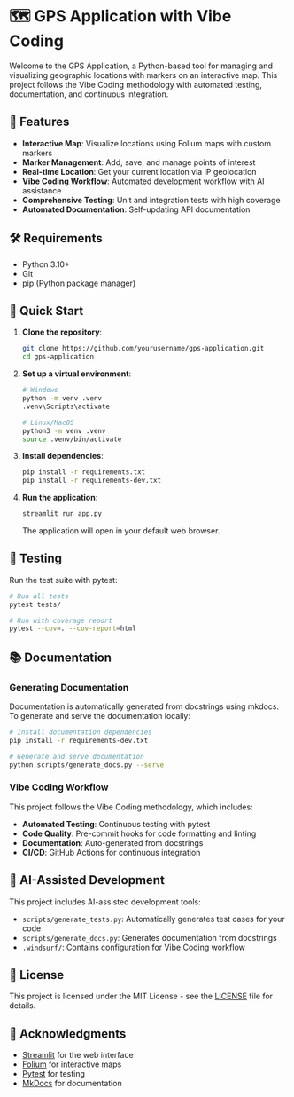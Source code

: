 
# 🗺️ GPS Application with Vibe Coding

Welcome to the GPS Application, a Python-based tool for managing and visualizing geographic locations with markers on an interactive map. This project follows the Vibe Coding methodology with automated testing, documentation, and continuous integration.

## 🌟 Features

- **Interactive Map**: Visualize locations using Folium maps with custom markers
- **Marker Management**: Add, save, and manage points of interest
- **Real-time Location**: Get your current location via IP geolocation
- **Vibe Coding Workflow**: Automated development workflow with AI assistance
- **Comprehensive Testing**: Unit and integration tests with high coverage
- **Automated Documentation**: Self-updating API documentation

## 🛠️ Requirements

- Python 3.10+
- Git
- pip (Python package manager)

## 🚀 Quick Start

1. **Clone the repository**:

   ```bash
   git clone https://github.com/yourusername/gps-application.git
   cd gps-application
   ```

2. **Set up a virtual environment**:

   ```bash
   # Windows
   python -m venv .venv
   .venv\Scripts\activate
   
   # Linux/MacOS
   python3 -m venv .venv
   source .venv/bin/activate
   ```

3. **Install dependencies**:

   ```bash
   pip install -r requirements.txt
   pip install -r requirements-dev.txt
   ```

4. **Run the application**:

   ```bash
   streamlit run app.py
   ```
   The application will open in your default web browser.

## 🧪 Testing

Run the test suite with pytest:

```bash
# Run all tests
pytest tests/

# Run with coverage report
pytest --cov=. --cov-report=html
```

## 📚 Documentation

### Generating Documentation

Documentation is automatically generated from docstrings using mkdocs. To generate and serve the documentation locally:

```bash
# Install documentation dependencies
pip install -r requirements-dev.txt

# Generate and serve documentation
python scripts/generate_docs.py --serve
```

### Vibe Coding Workflow

This project follows the Vibe Coding methodology, which includes:

- **Automated Testing**: Continuous testing with pytest
- **Code Quality**: Pre-commit hooks for code formatting and linting
- **Documentation**: Auto-generated from docstrings
- **CI/CD**: GitHub Actions for continuous integration

## 🤖 AI-Assisted Development

This project includes AI-assisted development tools:

- `scripts/generate_tests.py`: Automatically generates test cases for your code
- `scripts/generate_docs.py`: Generates documentation from docstrings
- `.windsurf/`: Contains configuration for Vibe Coding workflow

## 📝 License

This project is licensed under the MIT License - see the [LICENSE](LICENSE) file for details.

## 🙏 Acknowledgments

- [Streamlit](https://streamlit.io/) for the web interface
- [Folium](https://python-visualization.github.io/folium/) for interactive maps
- [Pytest](https://docs.pytest.org/) for testing
- [MkDocs](https://www.mkdocs.org/) for documentation
